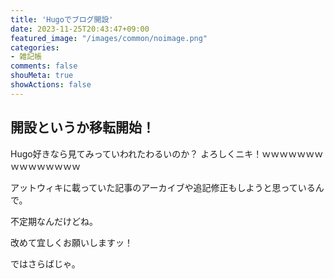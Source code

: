```yaml
---
title: 'Hugoでブログ開設'
date: 2023-11-25T20:43:47+09:00
featured_image: "/images/common/noimage.png"
categories:
- 雑記帳
comments: false
shouMeta: true
showActions: false
---
```


## 開設というか移転開始！

Hugo好きなら見てみっていわれたわるいのか？
よろしくニキ！ｗｗｗｗｗｗｗｗｗｗｗｗｗｗｗ

アットウィキに載っていた記事のアーカイブや追記修正もしようと思っているんで。

不定期なんだけどね。

改めて宜しくお願いしますッ！

ではさらばじゃ。
